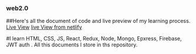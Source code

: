 ### web2.0
##Here's all the document of code and live preview of my learning process.
[Live View]( https://ahm-fahim.github.io/web2.0/)
[live View from netlify](https://radiant-madeleine-978782.netlify.app/)

#I learn HTML, CSS, JS, React, Redux, Node, Mongo, Epxress, Firebase, JWT auth . All this documents I store in ths repository.
